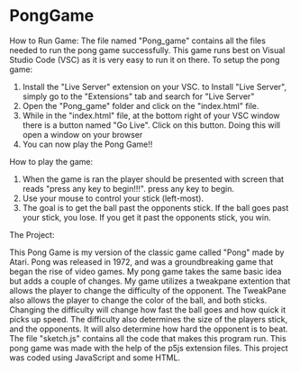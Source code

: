 # PongGame

How to Run Game:
The file named "Pong_game" contains all the files needed to run the pong game successfully. This game runs best on Visual Studio Code (VSC) as it is very easy to run it on there. 
To setup the pong game:
1. Install the "Live Server" extension on your VSC. to Install "Live Server", simply go to the "Extensions" tab and search for "Live Server"
2. Open the "Pong_game" folder and click on the "index.html" file.
3. While in the "index.html" file, at the bottom right of your VSC window there is a button named "Go Live". Click on this button. Doing this will open a window on your browser
4. You can now play the Pong Game!! 

How to play the game:
1. When the game is ran the player should be presented with screen that reads "press any key to begin!!!". press any key to begin. 
2. Use your mouse to control your stick (left-most).
3. The goal is to get the ball past the opponents stick. If the ball goes past your stick, you lose. If you get it past the opponents stick, you win.



The Project:

This Pong Game is my version of the classic game called "Pong" made by Atari. Pong was released in 1972, and was a groundbreaking game that began the rise of video games. My pong game takes the same basic idea but adds a couple of changes. My game utilizes a tweakpane extention that allows the player to change the difficulty of the opponent. The TweakPane also allows the player to change the color of the ball, and both sticks. Changing the difficulty will change how fast the ball goes and how quick it picks up speed. The difficulty also determines the size of the players stick, and the opponents. It will also determine how hard the opponent is to beat. The file "sketch.js" contains all the code that makes this program run. This pong game was made with the help of the p5js extension files. This project was coded using JavaScript and some HTML. 